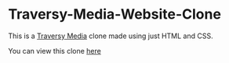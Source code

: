 # Traversy-Media-Website-Clone
This is a [Traversy Media](https://www.traversymedia.com/) clone made using just HTML and CSS.

You can view this clone [here](https://codepen.io/malachsalama/full/rNezVja)
